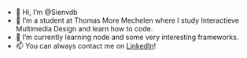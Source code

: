 - 👋 Hi, I’m @Sienvdb
- 👀 I’m a student at Thomas More Mechelen where I study Interactieve Multimedia Design and learn how to code.
- 🌱 I’m currently learning node and some very interesting frameworks.
- 📫 You can always contact me on [LinkedIn](https://www.linkedin.com/in/sien-van-den-bergh-324771251/)!

<!---
Sienvdb/Sienvdb is a ✨ special ✨ repository because its `README.md` (this file) appears on your GitHub profile.
You can click the Preview link to take a look at your changes.
--->
